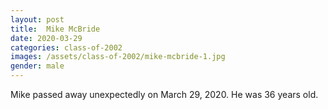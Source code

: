 ```yaml
---
layout: post
title:  Mike McBride
date: 2020-03-29
categories: class-of-2002
images: /assets/class-of-2002/mike-mcbride-1.jpg
gender: male
---
```

Mike passed away unexpectedly on March 29, 2020. He was 36 years old.

